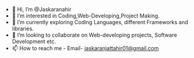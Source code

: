 - 👋 Hi, I’m @Jaskaranahir
- 👀 I’m interested in Coding,Web-Developing,Project Making.
- 🌱 I’m currently exploring Coding Languages, different Frameworks and libraries.
- 💞️ I’m looking to collaborate on Web-developing projects, Software Development etc.
- 📫 How to reach me - Email- jaskaranjattahir01@gmail.com

<!---
Jaskaranahir/Jaskaranahir is a ✨ special ✨ repository because its `README.md` (this file) appears on your GitHub profile.
You can click the Preview link to take a look at your changes.
--->
